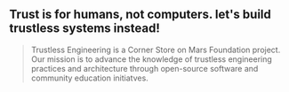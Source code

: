 ## Trust is for humans, not computers. let's build trustless systems instead!

> Trustless Engineering is a Corner Store on Mars Foundation project. 
Our mission is to advance the knowledge of trustless engineering practices and architecture through open-source software and community education initiatves.

